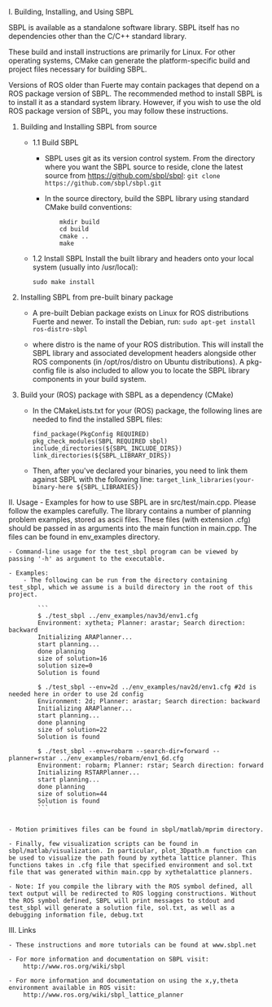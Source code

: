 I. Building, Installing, and Using SBPL

SBPL is available as a standalone software library. SBPL itself has no dependencies other than the C/C++ standard library.

These build and install instructions are primarily for Linux. For other operating systems, CMake can generate the platform-specific build and project files necessary for building SBPL.

Versions of ROS older than Fuerte may contain packages that depend on a ROS package version of SBPL. The recommended method to install SBPL is to install it as a standard system library. However, if you wish to use the old ROS package version of SBPL, you may follow these instructions.

1. Building and Installing SBPL from source
    - 1.1 Build SBPL
        - SBPL uses git as its version control system. From the directory where        you want the SBPL source to reside, clone the latest source from 
        https://github.com/sbpl/sbpl:
            ```git clone https://github.com/sbpl/sbpl.git```

        - In the source directory, build the SBPL library using standard CMake build conventions:
            ```
                mkdir build
                cd build
                cmake ..
                make
            ```

    - 1.2 Install SBPL
        Install the built library and headers onto your local system (usually into /usr/local):

        ```sudo make install```

2. Installing SBPL from pre-built binary package
    -  A pre-built Debian package exists on Linux for ROS distributions Fuerte and newer. To install the Debian, run:
        ```sudo apt-get install ros-distro-sbpl```

    - where distro is the name of your ROS distribution. This will install the SBPL library and associated development headers alongside other ROS components (in /opt/ros/distro on Ubuntu distributions). A pkg-config file is also included to allow you to locate the SBPL library components in your build system.

3. Build your (ROS) package with SBPL as a dependency (CMake)
    - In the CMakeLists.txt for your (ROS) package, the following lines are needed to find the installed SBPL files:
        ```
        find_package(PkgConfig REQUIRED)
        pkg_check_modules(SBPL REQUIRED sbpl)
        include_directories(${SBPL_INCLUDE_DIRS})
        link_directories(${SBPL_LIBRARY_DIRS})
        ```

    - Then, after you've declared your binaries, you need to link them against SBPL with the following line:
        ```target_link_libraries(your-binary-here ${SBPL_LIBRARIES})```


II. Usage
    - Examples for how to use SBPL are in src/test/main.cpp.  Please follow the examples carefully. The library contains a number of planning problem examples, stored as ascii files.  These files (with extension .cfg) should be passed in as arguments into the main function in main.cpp. The files can be found in env_examples directory.

    - Command-line usage for the test_sbpl program can be viewed by passing '-h' as argument to the executable.

    - Examples:
        - The following can be run from the directory containing test_sbpl, which we assume is a build directory in the root of this project.

            ```
            $ ./test_sbpl ../env_examples/nav3d/env1.cfg
            Environment: xytheta; Planner: arastar; Search direction: backward
            Initializing ARAPlanner...
            start planning...
            done planning
            size of solution=16
            solution size=0
            Solution is found

            $ ./test_sbpl --env=2d ../env_examples/nav2d/env1.cfg #2d is needed here in order to use 2d config
            Environment: 2d; Planner: arastar; Search direction: backward
            Initializing ARAPlanner...
            start planning...
            done planning
            size of solution=22
            Solution is found

            $ ./test_sbpl --env=robarm --search-dir=forward --planner=rstar ../env_examples/robarm/env1_6d.cfg
            Environment: robarm; Planner: rstar; Search direction: forward
            Initializing RSTARPlanner...
            start planning...
            done planning
            size of solution=44
            Solution is found
            ```


    - Motion primitives files can be found in sbpl/matlab/mprim directory.

    - Finally, few visualization scripts can be found in sbpl/matlab/visualization. In particular, plot_3Dpath.m function can be used to visualize the path found by xytheta lattice planner. This functions takes in .cfg file that specified environment and sol.txt file that was generated within main.cpp by xythetalattice planners.

    - Note: If you compile the library with the ROS symbol defined, all text output will be redirected to ROS logging constructions. Without the ROS symbol defined, SBPL will print messages to stdout and test_sbpl will generate a solution file, sol.txt, as well as a debugging information file, debug.txt

III. Links

    - These instructions and more tutorials can be found at www.sbpl.net

    - For more information and documentation on SBPL visit:
        http://www.ros.org/wiki/sbpl

    - For more information and documentation on using the x,y,theta environment available in ROS visit:
        http://www.ros.org/wiki/sbpl_lattice_planner
